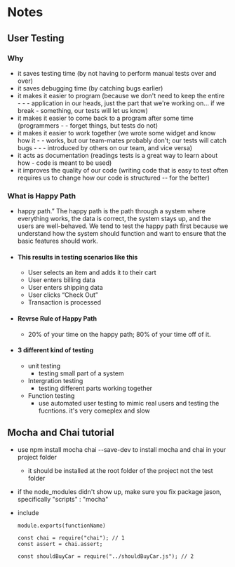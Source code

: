 # Notes

## User Testing

### Why

- it saves testing time (by not having to perform manual tests over and over)
- it saves debugging time (by catching bugs earlier)
- it makes it easier to program (because we don't need to keep the entire - - - application in our heads, just the part that we're working on... if we break - something, our tests will let us know)
- it makes it easier to come back to a program after some time (programmers - - forget things, but tests do not)
- it makes it easier to work together (we wrote some widget and know how it - - works, but our team-mates probably don't; our tests will catch bugs - - - introduced by others on our team, and vice versa)
- it acts as documentation (readings tests is a great way to learn about how - code is meant to be used)
- it improves the quality of our code (writing code that is easy to test often requires us to change how our code is structured -- for the better)

### What is Happy Path

- happy path.” The happy path is the path through a system where everything works, the data is correct, the system stays up, and the users are well-behaved. We tend to test the happy path first because we understand how the system should function and want to ensure that the basic features should work.

- #### This results in testing scenarios like this

  - User selects an item and adds it to their cart
  - User enters billing data
  - User enters shipping data
  - User clicks “Check Out”
  - Transaction is processed

- #### Revrse Rule of Happy Path

  - 20% of your time on the happy path; 80% of your time off of it.

- #### 3 different kind of testing
  - unit testing
    - testing small part of a system
  - Intergration testing
    - testing different parts working together
  - Function testing
    - use automated user testing to mimic real users and testing the fucntions. it's very comeplex and slow

## Mocha and Chai tutorial

- use npm install mocha chai --save-dev to install mocha and chai in your project folder
  - it should be installed at the root folder of the project not the test folder
- if the node_modules didn't show up, make sure you fix package jason, specifically "scripts" : "mocha"
- include

  ```
  module.exports(functionName)
  ```

  ```
  const chai = require("chai"); // 1
  const assert = chai.assert;

  const shouldBuyCar = require("../shouldBuyCar.js"); // 2
  ```
